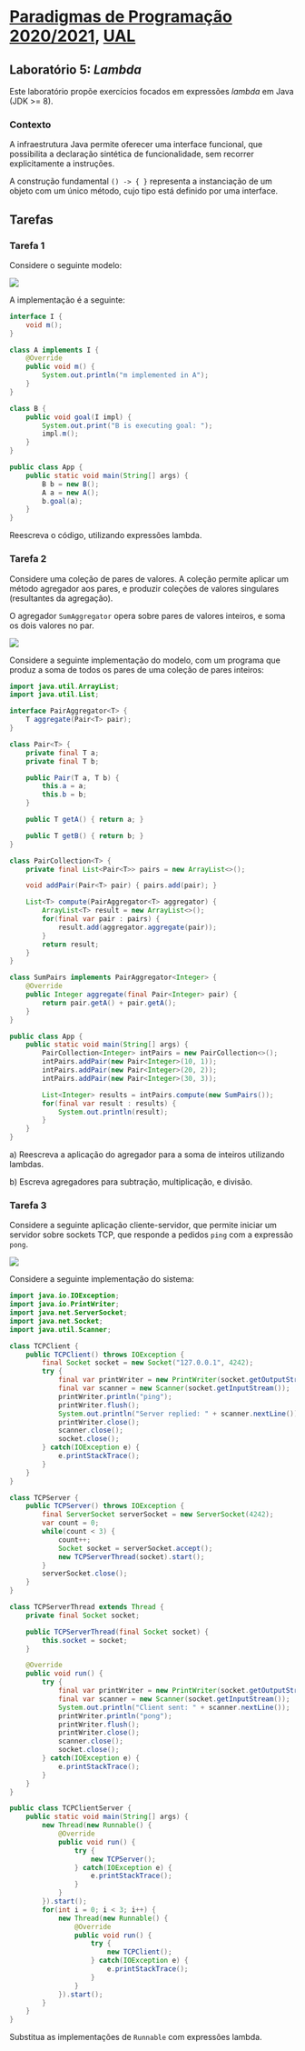 # [Paradigmas de Programação 2020/2021](https://elearning.ual.pt/course/view.php?id=1946), [UAL](https://autonoma.pt/)

## Laboratório 5: *Lambda*

Este laboratório propõe exercícios focados em expressões *lambda* em Java (JDK >= 8).

### Contexto

A infraestrutura Java permite oferecer uma interface funcional, que possibilita a declaração sintética de
funcionalidade, sem recorrer explicitamente a instruções.

A construção fundamental `() -> { }` representa a instanciação de um objeto com um único método, cujo tipo está definido
por uma interface.

## Tarefas

### Tarefa 1

Considere o seguinte modelo:

![](figures/task1.png)

A implementação é a seguinte:

```java
interface I {
    void m();
}

class A implements I {
    @Override
    public void m() {
        System.out.println("m implemented in A");
    }
}

class B {
    public void goal(I impl) {
        System.out.print("B is executing goal: ");
        impl.m();
    }
}

public class App {
    public static void main(String[] args) {
        B b = new B();
        A a = new A();
        b.goal(a);
    }
}
```

Reescreva o código, utilizando expressões lambda.

### Tarefa 2

Considere uma coleção de pares de valores. A coleção permite aplicar um método agregador aos pares, e produzir coleções de valores singulares (resultantes da agregação).

O agregador `SumAggregator` opera sobre pares de valores inteiros, e soma os dois valores no par.

![](figures/task2.png)

Considere a seguinte implementação do modelo, com um programa que produz a soma de todos os pares de uma coleção de pares inteiros:

```java
import java.util.ArrayList;
import java.util.List;

interface PairAggregator<T> {
    T aggregate(Pair<T> pair);
}

class Pair<T> {
    private final T a;
    private final T b;

    public Pair(T a, T b) {
        this.a = a;
        this.b = b;
    }

    public T getA() { return a; }

    public T getB() { return b; }
}

class PairCollection<T> {
    private final List<Pair<T>> pairs = new ArrayList<>();

    void addPair(Pair<T> pair) { pairs.add(pair); }

    List<T> compute(PairAggregator<T> aggregator) {
        ArrayList<T> result = new ArrayList<>();
        for(final var pair : pairs) {
            result.add(aggregator.aggregate(pair));
        }
        return result;
    }
}

class SumPairs implements PairAggregator<Integer> {
    @Override
    public Integer aggregate(final Pair<Integer> pair) {
        return pair.getA() + pair.getA();
    }
}

public class App {
    public static void main(String[] args) {
        PairCollection<Integer> intPairs = new PairCollection<>();
        intPairs.addPair(new Pair<Integer>(10, 1));
        intPairs.addPair(new Pair<Integer>(20, 2));
        intPairs.addPair(new Pair<Integer>(30, 3));

        List<Integer> results = intPairs.compute(new SumPairs());
        for(final var result : results) {
            System.out.println(result);
        }
    }
}
```

a) Reescreva a aplicação do agregador para a soma de inteiros utilizando lambdas.

b) Escreva agregadores para subtração, multiplicação, e divisão.

### Tarefa 3
Considere a seguinte aplicação cliente-servidor, que permite iniciar um servidor sobre sockets TCP, que responde a pedidos `ping` com a expressão `pong`.

![](figures/task3.png)

Considere a seguinte implementação do sistema:
```java
import java.io.IOException;
import java.io.PrintWriter;
import java.net.ServerSocket;
import java.net.Socket;
import java.util.Scanner;

class TCPClient {
    public TCPClient() throws IOException {
        final Socket socket = new Socket("127.0.0.1", 4242);
        try {
            final var printWriter = new PrintWriter(socket.getOutputStream());
            final var scanner = new Scanner(socket.getInputStream());
            printWriter.println("ping");
            printWriter.flush();
            System.out.println("Server replied: " + scanner.nextLine());
            printWriter.close();
            scanner.close();
            socket.close();
        } catch(IOException e) {
            e.printStackTrace();
        }
    }
}

class TCPServer {
    public TCPServer() throws IOException {
        final ServerSocket serverSocket = new ServerSocket(4242);
        var count = 0;
        while(count < 3) {
            count++;
            Socket socket = serverSocket.accept();
            new TCPServerThread(socket).start();
        }
        serverSocket.close();
    }
}

class TCPServerThread extends Thread {
    private final Socket socket;

    public TCPServerThread(final Socket socket) {
        this.socket = socket;
    }

    @Override
    public void run() {
        try {
            final var printWriter = new PrintWriter(socket.getOutputStream());
            final var scanner = new Scanner(socket.getInputStream());
            System.out.println("Client sent: " + scanner.nextLine());
            printWriter.println("pong");
            printWriter.flush();
            printWriter.close();
            scanner.close();
            socket.close();
        } catch(IOException e) {
            e.printStackTrace();
        }
    }
}

public class TCPClientServer {
    public static void main(String[] args) {
        new Thread(new Runnable() {
            @Override
            public void run() {
                try {
                    new TCPServer();
                } catch(IOException e) {
                    e.printStackTrace();
                }
            }
        }).start();
        for(int i = 0; i < 3; i++) {
            new Thread(new Runnable() {
                @Override
                public void run() {
                    try {
                        new TCPClient();
                    } catch(IOException e) {
                        e.printStackTrace();
                    }
                }
            }).start();
        }
    }
}
```

Substitua as implementações de `Runnable` com expressões lambda.